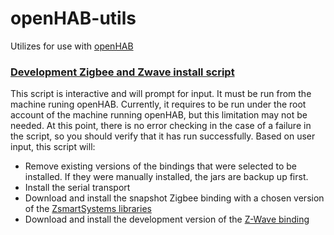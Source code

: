 # openHAB-utils
Utilizes for use with [openHAB](https://www.openhab.org/)

### [Development Zigbee and Zwave install script](https://github.com/openhab-5iver/openHAB-utils/tree/master/Development%20Zigbee%20and%20Zwave%20binding%20install%20script)
  This script is interactive and will prompt for input. It must be run from the machine runing openHAB. Currently, it requires to be run under the root account of the machine running openHAB, but this limitation may not be needed. At this point, there is no error checking in the case of a failure in the script, so you should verify that it has run successfully. Based on user input, this script will:
  * Remove existing versions of the bindings that were selected to be installed. If they were manually installed, the jars are backup up first.
  * Install the serial transport
  * Download and install the snapshot Zigbee binding with a chosen version of the [ZsmartSystems libraries](https://github.com/zsmartsystems/com.zsmartsystems.zigbee)
  * Download and install the development version of the [Z-Wave binding](https://github.com/openhab/org.openhab.binding.zwave/tree/development)
